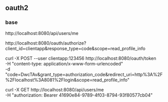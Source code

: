 #


## oauth2

### base

http://localhost:8080/api/users/me

http://localhost:8080/oauth/authorize?client_id=clientapp&response_type=code&scope=read_profile_info

curl -X POST --user clientapp:123456 http://localhost:8080/oauth/token \
        -H "content-type: application/x-www-form-urlencoded" \
        -d "code=DwcTAv&grant_type=authorization_code&redirect_uri=http%3A%2F%2Flocalhost%3A8081%2Flogin&scope=read_profile_info"


curl -X GET http://localhost:8080/api/users/me \
     -H "authorization: Bearer 41690e84-9789-4f03-8794-93f80577cb04"

     
